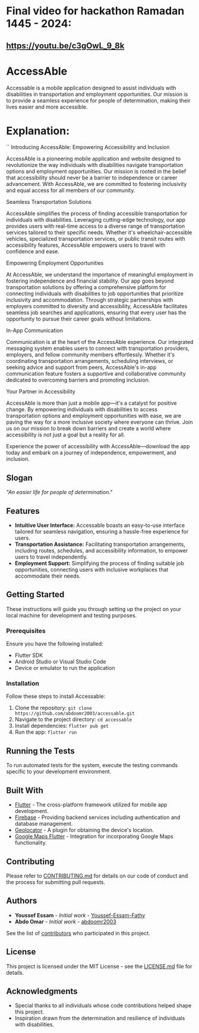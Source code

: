 # Final video for hackathon Ramadan 1445 - 2024:

## https://youtu.be/c3gOwL_9_8k

# AccessAble

Accessable is a mobile application designed to assist individuals with disabilities in transportation and employment opportunities. Our mission is to provide a seamless experience for people of determination, making their lives easier and more accessible.

# Explanation: 

`` Introducing AccessAble: Empowering Accessibility and Inclusion

AccessAble is a pioneering mobile application and website designed to revolutionize the way individuals with disabilities navigate transportation options and employment opportunities. Our mission is rooted in the belief that accessibility should never be a barrier to independence or career advancement. With AccessAble, we are committed to fostering inclusivity and equal access for all members of our community.

Seamless Transportation Solutions

AccessAble simplifies the process of finding accessible transportation for individuals with disabilities. Leveraging cutting-edge technology, our app provides users with real-time access to a diverse range of transportation services tailored to their specific needs. Whether it's wheelchair-accessible vehicles, specialized transportation services, or public transit routes with accessibility features, AccessAble empowers users to travel with confidence and ease.

Empowering Employment Opportunities

At AccessAble, we understand the importance of meaningful employment in fostering independence and financial stability. Our app goes beyond transportation solutions by offering a comprehensive platform for connecting individuals with disabilities to job opportunities that prioritize inclusivity and accommodation. Through strategic partnerships with employers committed to diversity and accessibility, AccessAble facilitates seamless job searches and applications, ensuring that every user has the opportunity to pursue their career goals without limitations.

In-App Communication

Communication is at the heart of the AccessAble experience. Our integrated messaging system enables users to connect with transportation providers, employers, and fellow community members effortlessly. Whether it's coordinating transportation arrangements, scheduling interviews, or seeking advice and support from peers, AccessAble's in-app communication feature fosters a supportive and collaborative community dedicated to overcoming barriers and promoting inclusion.

Your Partner in Accessibility

AccessAble is more than just a mobile app—it's a catalyst for positive change. By empowering individuals with disabilities to access transportation options and employment opportunities with ease, we are paving the way for a more inclusive society where everyone can thrive. Join us on our mission to break down barriers and create a world where accessibility is not just a goal but a reality for all.

Experience the power of accessibility with AccessAble—download the app today and embark on a journey of independence, empowerment, and inclusion.


## Slogan

*"An easier life for people of determination."*

## Features

- **Intuitive User Interface:** Accessable boasts an easy-to-use interface tailored for seamless navigation, ensuring a hassle-free experience for users.
- **Transportation Assistance:** Facilitating transportation arrangements, including routes, schedules, and accessibility information, to empower users to travel independently.
- **Employment Support:** Simplifying the process of finding suitable job opportunities, connecting users with inclusive workplaces that accommodate their needs.

## Getting Started

These instructions will guide you through setting up the project on your local machine for development and testing purposes.

### Prerequisites

Ensure you have the following installed:

- Flutter SDK
- Android Studio or Visual Studio Code
- Device or emulator to run the application

### Installation

Follow these steps to install Accessable:

1. Clone the repository: `git clone https://github.com/abdoomr2003/accessable.git`
2. Navigate to the project directory: `cd accessable`
3. Install dependencies: `flutter pub get`
4. Run the app: `flutter run`

## Running the Tests

To run automated tests for the system, execute the testing commands specific to your development environment.

## Built With

- [Flutter](https://flutter.dev/) - The cross-platform framework utilized for mobile app development.
- [Firebase](https://firebase.google.com/) - Providing backend services including authentication and database management.
- [Geolocator](https://pub.dev/packages/geolocator) - A plugin for obtaining the device's location.
- [Google Maps Flutter](https://pub.dev/packages/google_maps_flutter) - Integration for incorporating Google Maps functionality.

## Contributing

Please refer to [CONTRIBUTING.md](CONTRIBUTING.md) for details on our code of conduct and the process for submitting pull requests.

## Authors

- **Youssef Essam** - *Initial work* - [Youssef-Essam-Fathy](https://github.com/Youssef-Essam-Fathy)
- **Abdo Omar** - *Initial work* - [abdoomr2003](https://github.com/abdoomr2003)

See the list of [contributors](https://github.com/abdoomr2003/accessable/contributors) who participated in this project.

## License

This project is licensed under the MIT License - see the [LICENSE.md](LICENSE.md) file for details.

## Acknowledgments

- Special thanks to all individuals whose code contributions helped shape this project.
- Inspiration drawn from the determination and resilience of individuals with disabilities.
